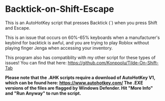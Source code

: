 # Backtick-on-Shift-Escape

This is an AutoHotKey script that presses Backtick (`) when you press Shift and Escape.

This is an issue that occurs on 60%-65% keyboards when a manufacturer's keybind for backtick is awful, and you are trying to play Roblox without playing finger Jenga when accessing your inventory.

This program also has compatiblity with my other script for these types of issues! You can find that here: https://github.com/Konpoolu/Tilde-On-Shift-Tab

**Please note that the .AHK scripts require a download of AutoHotKey V1, which can be found here: https://www.autohotkey.com/ The .EXE versions of the files are flagged by Windows Defender. Hit "More Info" and "Run Anyway" to run the script.**
